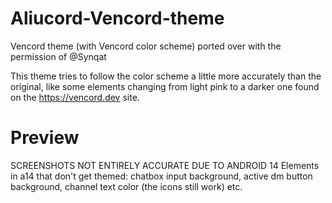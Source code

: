 # Aliucord-Vencord-theme


Vencord theme (with Vencord color scheme) ported over with the permission of @Synqat 

This theme tries to follow the color scheme a little more accurately than the original, like some elements changing from light pink to a darker one found on the https://vencord.dev site.

# Preview
SCREENSHOTS NOT ENTIRELY ACCURATE DUE TO ANDROID 14
Elements in a14 that don't get themed: chatbox input background, active dm button background, channel text color (the icons still work) etc.

